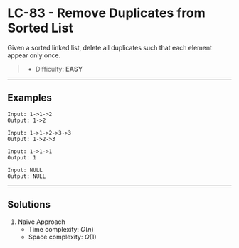 # LC-83 - Remove Duplicates from Sorted List

Given a sorted linked list, delete all duplicates such that each element appear only once.

> * Difficulty: **EASY**

---
## Examples

```
Input: 1->1->2
Output: 1->2
```

```
Input: 1->1->2->3->3
Output: 1->2->3
```

```
Input: 1->1->1
Output: 1
```

```
Input: NULL
Output: NULL
```

---
## Solutions

1. Naive Approach
    * Time complexity: $O(n)$
    * Space complexity: $O(1)$